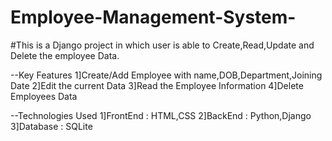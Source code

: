 # Employee-Management-System-
#This is a Django project in which user is able to Create,Read,Update and Delete the employee Data.

--Key Features
  1]Create/Add Employee with name,DOB,Department,Joining Date
  2]Edit the current Data
  3]Read the Employee Information
  4]Delete Employees Data

--Technologies Used
  1]FrontEnd : HTML,CSS
  2]BackEnd : Python,Django
  3]Database : SQLite
